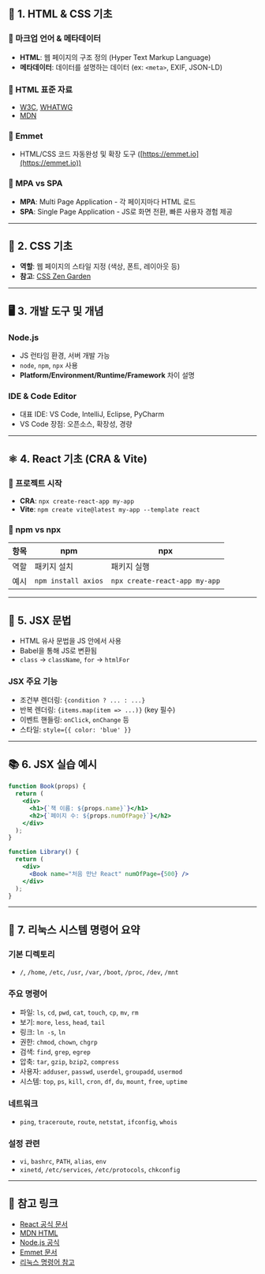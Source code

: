 ## 📁 1. HTML & CSS 기초

### 📌 마크업 언어 & 메타데이터
- **HTML**: 웹 페이지의 구조 정의 (Hyper Text Markup Language)
- **메타데이터**: 데이터를 설명하는 데이터 (ex: `<meta>`, EXIF, JSON-LD)

### 📌 HTML 표준 자료
- [W3C](https://www.w3.org/TR/html52/), [WHATWG](https://html.spec.whatwg.org/multipage/)
- [MDN](https://developer.mozilla.org/en-US/docs/Web/HTML/Element)

### 📌 Emmet
- HTML/CSS 코드 자동완성 및 확장 도구 ([https://emmet.io](https://emmet.io))

### 📌 MPA vs SPA
- **MPA**: Multi Page Application - 각 페이지마다 HTML 로드
- **SPA**: Single Page Application - JS로 화면 전환, 빠른 사용자 경험 제공

---

## 🎨 2. CSS 기초
- **역할**: 웹 페이지의 스타일 지정 (색상, 폰트, 레이아웃 등)
- **참고**: [CSS Zen Garden](https://csszengarden.com/)

---

## 🖥 3. 개발 도구 및 개념

### Node.js
- JS 런타임 환경, 서버 개발 가능
- `node`, `npm`, `npx` 사용
- **Platform/Environment/Runtime/Framework** 차이 설명

### IDE & Code Editor
- 대표 IDE: VS Code, IntelliJ, Eclipse, PyCharm
- VS Code 장점: 오픈소스, 확장성, 경량

---

## ⚛ 4. React 기초 (CRA & Vite)

### 📁 프로젝트 시작
- **CRA**: `npx create-react-app my-app`
- **Vite**: `npm create vite@latest my-app --template react`

### 📌 npm vs npx
| 항목 | npm | npx |
|------|-----|-----|
| 역할 | 패키지 설치 | 패키지 실행 |
| 예시 | `npm install axios` | `npx create-react-app my-app` |

---

## 🧩 5. JSX 문법

- HTML 유사 문법을 JS 안에서 사용
- Babel을 통해 JS로 변환됨
- `class` → `className`, `for` → `htmlFor`

### JSX 주요 기능
- 조건부 렌더링: `{condition ? ... : ...}`
- 반복 렌더링: `{items.map(item => ...)}` (key 필수)
- 이벤트 핸들링: `onClick`, `onChange` 등
- 스타일: `style={{ color: 'blue' }}`

---

## 📚 6. JSX 실습 예시

```jsx
function Book(props) {
  return (
    <div>
      <h1>{`책 이름: ${props.name}`}</h1>
      <h2>{`페이지 수: ${props.numOfPage}`}</h2>
    </div>
  );
}

function Library() {
  return (
    <div>
      <Book name="처음 만난 React" numOfPage={500} />
    </div>
  );
}
```

---

## 🐧 7. 리눅스 시스템 명령어 요약

### 기본 디렉토리
- `/`, `/home`, `/etc`, `/usr`, `/var`, `/boot`, `/proc`, `/dev`, `/mnt`

### 주요 명령어
- 파일: `ls`, `cd`, `pwd`, `cat`, `touch`, `cp`, `mv`, `rm`
- 보기: `more`, `less`, `head`, `tail`
- 링크: `ln -s`, `ln`
- 권한: `chmod`, `chown`, `chgrp`
- 검색: `find`, `grep`, `egrep`
- 압축: `tar`, `gzip`, `bzip2`, `compress`
- 사용자: `adduser`, `passwd`, `userdel`, `groupadd`, `usermod`
- 시스템: `top`, `ps`, `kill`, `cron`, `df`, `du`, `mount`, `free`, `uptime`

### 네트워크
- `ping`, `traceroute`, `route`, `netstat`, `ifconfig`, `whois`

### 설정 관련
- `vi`, `bashrc`, `PATH`, `alias`, `env`
- `xinetd`, `/etc/services`, `/etc/protocols`, `chkconfig`

---

## 🧠 참고 링크
- [React 공식 문서](https://react.dev/)
- [MDN HTML](https://developer.mozilla.org/en-US/docs/Web/HTML)
- [Node.js 공식](https://nodejs.org/)
- [Emmet 문서](https://emmet.io/documentation/)
- [리눅스 명령어 참고](https://ko.linuxcommand.org/)


